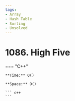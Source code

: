 ```yaml
---
tags:
- Array
- Hash Table
- Sorting
- Unsolved
---
```



# 1086. High Five

=== "C++"

    **Time:** O()

    **Space:** O()

    ``` c++
    ```